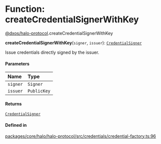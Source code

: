 # Function: createCredentialSignerWithKey

[@dxos/halo-protocol](../modules/dxos_halo_protocol.md).createCredentialSignerWithKey

**createCredentialSignerWithKey**(`signer`, `issuer`): [`CredentialSigner`](../interfaces/dxos_halo_protocol.CredentialSigner.md)

Issue credentials directly signed by the issuer.

#### Parameters

| Name | Type |
| :------ | :------ |
| `signer` | `Signer` |
| `issuer` | `PublicKey` |

#### Returns

[`CredentialSigner`](../interfaces/dxos_halo_protocol.CredentialSigner.md)

#### Defined in

[packages/core/halo/halo-protocol/src/credentials/credential-factory.ts:96](https://github.com/dxos/dxos/blob/main/packages/core/halo/halo-protocol/src/credentials/credential-factory.ts#L96)
